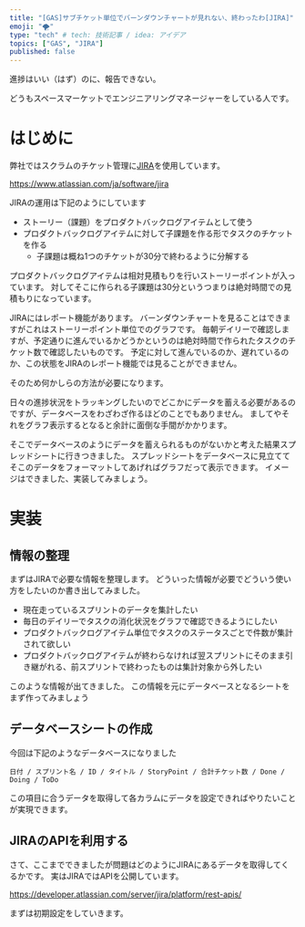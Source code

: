 ```yaml
---
title: "[GAS]サブチケット単位でバーンダウンチャートが見れない、終わったわ[JIRA]"
emoji: "🌪"
type: "tech" # tech: 技術記事 / idea: アイデア
topics: ["GAS", "JIRA"]
published: false
---
```

進捗はいい（はず）のに、報告できない。

どうもスペースマーケットでエンジニアリングマネージャーをしている人です。

# はじめに
弊社ではスクラムのチケット管理に[JIRA](https://www.atlassian.com/ja/software/jira)を使用しています。

https://www.atlassian.com/ja/software/jira

JIRAの運用は下記のようにしています

- ストーリー（課題）をプロダクトバックログアイテムとして使う
- プロダクトバックログアイテムに対して子課題を作る形でタスクのチケットを作る
  - 子課題は概ね1つのチケットが30分で終わるように分解する

プロダクトバックログアイテムは相対見積もりを行いストーリーポイントが入っています。
対してそこに作られる子課題は30分というつまりは絶対時間での見積もりになっています。

JIRAにはレポート機能があります。
バーンダウンチャートを見ることはできますがこれはストーリーポイント単位でのグラフです。
毎朝デイリーで確認しますが、予定通りに進んでいるかどうかというのは絶対時間で作られたタスクのチケット数で確認したいものです。
予定に対して進んでいるのか、遅れているのか、この状態をJIRAのレポート機能では見ることができません。

そのため何かしらの方法が必要になります。

日々の進捗状況をトラッキングしたいのでどこかにデータを蓄える必要があるのですが、データベースをわざわざ作るほどのことでもありません。
ましてやそれをグラフ表示するとなると余計に面倒な手間がかかります。

そこでデータベースのようにデータを蓄えられるものがないかと考えた結果スプレッドシートに行きつきました。
スプレッドシートをデータベースに見立ててそこのデータをフォーマットしてあげればグラフだって表示できます。
イメージはできました、実装してみましょう。

# 実装
## 情報の整理
まずはJIRAで必要な情報を整理します。
どういった情報が必要でどういう使い方をしたいのか書き出してみました。

- 現在走っているスプリントのデータを集計したい
- 毎日のデイリーでタスクの消化状況をグラフで確認できるようにしたい
- プロダクトバックログアイテム単位でタスクのステータスごとで件数が集計されて欲しい
- プロダクトバックログアイテムが終わらなければ翌スプリントにそのまま引き継がれる、前スプリントで終わったものは集計対象から外したい

このような情報が出てきました。
この情報を元にデータベースとなるシートをまず作ってみましょう

## データベースシートの作成
今回は下記のようなデータベースになりました

```
日付 / スプリント名 / ID / タイトル / StoryPoint / 合計チケット数 / Done / Doing / ToDo
```

この項目に合うデータを取得して各カラムにデータを設定できればやりたいことが実現できます。

## JIRAのAPIを利用する
さて、ここまでできましたが問題はどのようにJIRAにあるデータを取得してくるかです。
実はJIRAではAPIを公開しています。

https://developer.atlassian.com/server/jira/platform/rest-apis/

まずは初期設定をしていきます。
